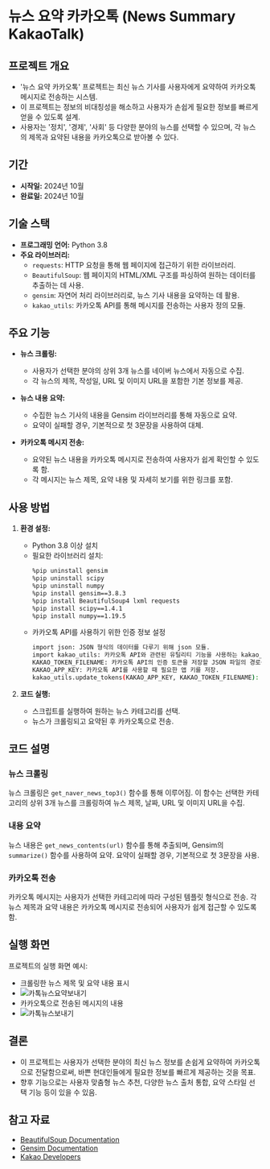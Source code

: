 # 뉴스 요약 카카오톡 (News Summary KakaoTalk)

## 프로젝트 개요
- '뉴스 요약 카카오톡' 프로젝트는 최신 뉴스 기사를 사용자에게 요약하여 카카오톡 메시지로 전송하는 시스템.
- 이 프로젝트는 정보의 비대칭성을 해소하고 사용자가 손쉽게 필요한 정보를 빠르게 얻을 수 있도록 설계.
- 사용자는 '정치', '경제', '사회' 등 다양한 분야의 뉴스를 선택할 수 있으며, 각 뉴스의 제목과 요약된 내용을 카카오톡으로 받아볼 수 있다.

## 기간
- **시작일:** 2024년 10월
- **완료일:** 2024년 10월

## 기술 스택
- **프로그래밍 언어:** Python 3.8
- **주요 라이브러리:**
  - `requests`: HTTP 요청을 통해 웹 페이지에 접근하기 위한 라이브러리.
  - `BeautifulSoup`: 웹 페이지의 HTML/XML 구조를 파싱하여 원하는 데이터를 추출하는 데 사용.
  - `gensim`: 자연어 처리 라이브러리로, 뉴스 기사 내용을 요약하는 데 활용.
  - `kakao_utils`: 카카오톡 API를 통해 메시지를 전송하는 사용자 정의 모듈.

## 주요 기능
- **뉴스 크롤링:** 
  - 사용자가 선택한 분야의 상위 3개 뉴스를 네이버 뉴스에서 자동으로 수집.
  - 각 뉴스의 제목, 작성일, URL 및 이미지 URL을 포함한 기본 정보를 제공.

- **뉴스 내용 요약:** 
  - 수집한 뉴스 기사의 내용을 Gensim 라이브러리를 통해 자동으로 요약.
  - 요약이 실패할 경우, 기본적으로 첫 3문장을 사용하여 대체.

- **카카오톡 메시지 전송:** 
  - 요약된 뉴스 내용을 카카오톡 메시지로 전송하여 사용자가 쉽게 확인할 수 있도록 함.
  - 각 메시지는 뉴스 제목, 요약 내용 및 자세히 보기를 위한 링크를 포함.

## 사용 방법
1. **환경 설정:**
   - Python 3.8 이상 설치
   - 필요한 라이브러리 설치:
     ```bash
     %pip uninstall gensim
     %pip uninstall scipy
     %pip uninstall numpy
     %pip install gensim==3.8.3
     %pip install BeautifulSoup4 lxml requests
     %pip install scipy==1.4.1
     %pip install numpy==1.19.5
     ```
   - 카카오톡 API를 사용하기 위한 인증 정보 설정
     ```bash
     import json: JSON 형식의 데이터를 다루기 위해 json 모듈.
     import kakao_utils: 카카오톡 API와 관련된 유틸리티 기능을 사용하는 kakao_utils 모듈.
     KAKAO_TOKEN_FILENAME: 카카오톡 API의 인증 토큰을 저장할 JSON 파일의 경로를 지정.
     KAKAO_APP_KEY: 카카오톡 API를 사용할 때 필요한 앱 키를 저장.
     kakao_utils.update_tokens(KAKAO_APP_KEY, KAKAO_TOKEN_FILENAME): 지정한 앱 키와 파일 경로를 사용하여 카카오톡 API의 인증 토큰을 업데이트하는 함수
     ```

2. **코드 실행:**
   - 스크립트를 실행하여 원하는 뉴스 카테고리를 선택.
   - 뉴스가 크롤링되고 요약된 후 카카오톡으로 전송.

## 코드 설명
### 뉴스 크롤링
뉴스 크롤링은 `get_naver_news_top3()` 함수를 통해 이루어짐. 이 함수는 선택한 카테고리의 상위 3개 뉴스를 크롤링하여 뉴스 제목, 날짜, URL 및 이미지 URL을 수집.

### 내용 요약
뉴스 내용은 `get_news_contents(url)` 함수를 통해 추출되며, Gensim의 `summarize()` 함수를 사용하여 요약. 요약이 실패할 경우, 기본적으로 첫 3문장을 사용.

### 카카오톡 전송
카카오톡 메시지는 사용자가 선택한 카테고리에 따라 구성된 템플릿 형식으로 전송. 각 뉴스 제목과 요약 내용은 카카오톡 메시지로 전송되어 사용자가 쉽게 접근할 수 있도록 함.

## 실행 화면
프로젝트의 실행 화면 예시:

- 크롤링한 뉴스 제목 및 요약 내용 표시
- ![카톡뉴스요약보내기](https://github.com/user-attachments/assets/33dcf61f-3a9c-4908-ae88-80cf12cc3820)
- 카카오톡으로 전송된 메시지의 내용
- ![카톡뉴스보내기](https://github.com/user-attachments/assets/7d4676c4-95a0-4933-8420-873b59ac369d)


## 결론
- 이 프로젝트는 사용자가 선택한 분야의 최신 뉴스 정보를 손쉽게 요약하여 카카오톡으로 전달함으로써, 바쁜 현대인들에게 필요한 정보를 빠르게 제공하는 것을 목표.
- 향후 기능으로는 사용자 맞춤형 뉴스 추천, 다양한 뉴스 출처 통합, 요약 스타일 선택 기능 등이 있을 수 있음.

## 참고 자료
- [BeautifulSoup Documentation](https://www.crummy.com/software/BeautifulSoup/bs4/doc/)
- [Gensim Documentation](https://radimrehurek.com/gensim/)
- [Kakao Developers](https://developers.kakao.com/)

